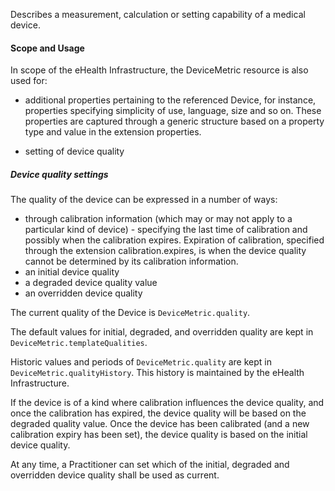 Describes a measurement, calculation or setting capability of a medical device.

#### Scope and Usage

In scope of the eHealth Infrastructure, the DeviceMetric resource is also used for:

* additional properties pertaining to the referenced Device, for instance, properties 
specifying simplicity of use, language, size and so on. These properties are captured
through a generic structure based on a property type and value in the extension properties.

* setting of device quality

##### Device quality settings

The quality of the device can be expressed in a number of ways:

* through calibration information (which may or may not apply to a particular kind of device) -
 specifying the last time of calibration and possibly when the calibration expires. Expiration
 of calibration, specified through the extension calibration.expires, is when the device quality
 cannot be determined by its calibration information.   
* an initial device quality
* a degraded device quality value
* an overridden device quality

The current quality of the Device is `DeviceMetric.quality`.

The default values for initial, degraded, and overridden quality are kept in `DeviceMetric.templateQualities`.

Historic values and periods of `DeviceMetric.quality` are kept in `DeviceMetric.qualityHistory`.
This history is maintained by the eHealth Infrastructure.

If the device is of a kind where calibration influences the device quality, and once the
calibration has expired, the device quality will be based on the degraded quality value.
Once the device has been calibrated (and a new calibration expiry has been set), the 
device quality is based on the initial device quality. 

At any time, a Practitioner can set which of the initial, degraded and overridden device
quality shall be used as current.
